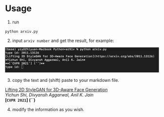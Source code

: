 # Usage

1. run

```shell
python arxiv.py
```

2. input `arxiv number` and get the result, for example:

![image-20220419004604986](https://raw.githubusercontent.com/yzy1996/Image-Hosting/master/image-20220419004604986.png)

3. copy the text and (shift) paste to your markdown file.

[Lifting 2D StyleGAN for 3D-Aware Face Generation](https://arxiv.org/abs/2011.13126)  
*Yichun Shi, Divyansh Aggarwal, Anil K. Jain*  
**[`CVPR 2021`] (``)** 

4. modify the information as you wish.